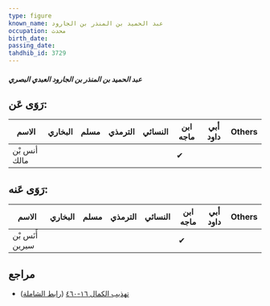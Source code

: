 ```yaml
---
type: figure
known_name: عبد الحميد بن المنذر بن الجارود
occupation: محدث
birth_date:
passing_date:
tahdhib_id: 3729
---
```

##### عبد الحميد بن المنذر بن الجارود العبدي البصري

## رَوَى عَن:
| الاسم        | البخاري | مسلم | الترمذي | النسائي | ابن ماجه | أبي داود | Others |
| ------------ | ------- | ---- | ------- | ------- | -------- | -------- | ------ |
| أنس بْن مالك |         |      |         |         | ✔        |          |        |
## رَوَى عَنه:
| الاسم           | البخاري | مسلم | الترمذي | النسائي | ابن ماجه | أبي داود | Others |
| --------------- | ------- | ---- | ------- | ------- | -------- | -------- | ------ |
| أَنَس بْن سيرين |         |      |         |         | ✔        |          |        |
## مراجع
- [تهذيب الكمال ١٦-٤٦٠](obsidian://open?vault=Tahdhib-al-Kamal&file=Figures/٣٧٢٩-عبد%20الحميد%20بن%20المنذر%20بن%20الجارود%20العبدي%20البصري) ([رابط الشاملة](https://shamela.ws/book/3722/8453))